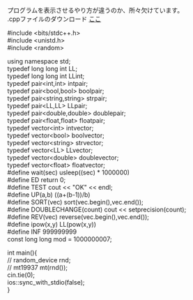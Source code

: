 プログラムを表示させるやり方が違うのか、所々欠けています。  
.cppファイルのダウンロード <a href="files/AtCoder.cpp" download>ここ</a>  


#include <bits/stdc++.h>  
#include <unistd.h>  
#include \<random>  
     
using namespace std;  
typedef long long int LL;  
typedef long long int LLint;  
typedef pair<int,int> intpair;  
typedef pair<bool,bool> boolpair;  
typedef pair<string,string> strpair;  
typedef pair<LL,LL> LLpair;  
typedef pair<double,double> doublepair;  
typedef pair<float,float> floatpair;  
typedef vector\<int> intvector;  
typedef vector\<bool> boolvector;  
typedef vector\<string> strvector;  
typedef vector\<LL> LLvector;  
typedef vector\<double> doublevector;  
typedef vector\<float> floatvector;  
#define wait(sec) usleep((sec) * 1000000)  
#define ED return 0;  
#define TEST cout << "OK" << endl;  
#define UP(a,b) ((a+(b-1))/b)  
#define SORT(vec) sort(vec.begin(),vec.end());  
#define DOUBLECHANGE(count) cout << setprecision(count);  
#define REV(vec) reverse(vec.begin(),vec.end());  
#define ipow(x,y) LL(pow(x,y))  
#define INF 999999999  
const long long mod = 1000000007;  
     
int main(){  
//    random_device rnd;  
//    mt19937 mt(rnd());  
      cin.tie(0);  
      ios::sync_with_stdio(false);  
}  
